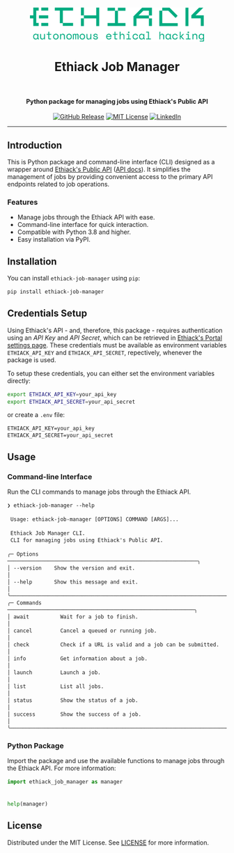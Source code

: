 <!-- MARKDOWN LINKS & IMAGES -->

[version-shield]: https://img.shields.io/github/v/release/ethiack/job-manager?style=for-the-badge
[version-url]: https://github.com/ethiack/job-manager/releases/latest

[license-shield]: https://img.shields.io/github/license/ethiack/job-manager?style=for-the-badge
[license-url]: https://raw.githubusercontent.com/ethiack/job-manager/main/LICENSE

[linkedin-shield]: https://img.shields.io/badge/-LinkedIn-black.svg?style=for-the-badge&logo=linkedin&colorB=555
[linkedin-url]: https://linkedin.com/company/ethiack


<!-- README -->
<a name="readme-top"></a>
<div align="center">

<h1>
  <br>
    <img src="https://raw.githubusercontent.com/ethiack/job-manager/main/assets/logo.webp" alt="logo" width="400">
    <br><br>
    Ethiack Job Manager
    <br><br>
</h1>

<h4>Python package for managing jobs using Ethiack's Public API</h4>

[![GitHub Release][version-shield]][version-url]
[![MIT License][license-shield]][license-url]
[![LinkedIn][linkedin-shield]][linkedin-url]

<hr />


</div>

## Introduction

This is Python package and command-line interface (CLI) designed as a wrapper around [Ethiack's Public API](https://api.ethiack.com) ([API docs](https://portal.ethiack.com/docs/api/)). It simplifies the management of jobs by providing convenient access to the primary API endpoints related to job operations.


### Features

- Manage jobs through the Ethiack API with ease.
- Command-line interface for quick interaction.
- Compatible with Python 3.8 and higher.
- Easy installation via PyPI.

## Installation

You can install `ethiack-job-manager` using `pip`:

```bash
pip install ethiack-job-manager
```


## Credentials Setup

Using Ethiack's API - and, therefore, this package - requires authentication using an *API Key* and *API Secret*, which can be retrieved in [Ethiack's Portal settings page](https://portal.ethiack.com/settings/api). These credentials must be available as environment variables `ETHIACK_API_KEY` and `ETHIACK_API_SECRET`, repectively, whenever the package is used.

To setup these credentials, you can either set the environment variables directly:

```bash
export ETHIACK_API_KEY=your_api_key
export ETHIACK_API_SECRET=your_api_secret
```

or create a `.env` file:

```plaintext
ETHIACK_API_KEY=your_api_key
ETHIACK_API_SECRET=your_api_secret
```

## Usage

### Command-line Interface

Run the CLI commands to manage jobs through the Ethiack API.

```
❯ ethiack-job-manager --help

 Usage: ethiack-job-manager [OPTIONS] COMMAND [ARGS]...

 Ethiack Job Manager CLI.
 CLI for managing jobs using Ethiack's Public API.

╭─ Options ─────────────────────────────────────────────────────────────╮
│ --version    Show the version and exit.                               │
│ --help       Show this message and exit.                              │
╰───────────────────────────────────────────────────────────────────────╯
╭─ Commands ────────────────────────────────────────────────────────────╮
│ await          Wait for a job to finish.                              │
│ cancel         Cancel a queued or running job.                        │
│ check          Check if a URL is valid and a job can be submitted.    │
│ info           Get information about a job.                           │
│ launch         Launch a job.                                          │
│ list           List all jobs.                                         │
│ status         Show the status of a job.                              │
│ success        Show the success of a job.                             │
╰───────────────────────────────────────────────────────────────────────╯
```

### Python Package

Import the package and use the available functions to manage jobs through the Ethiack API. For more information:

```python
import ethiack_job_manager as manager


help(manager)

```



## License

Distributed under the MIT License. See [LICENSE](https://raw.githubusercontent.com/ethiack/job-manager/main/LICENSE) for more information.
